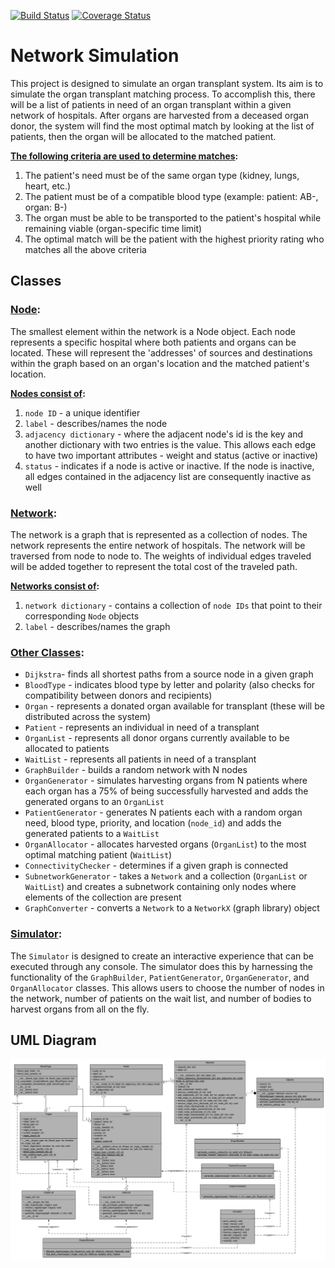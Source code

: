 [![Build Status](https://travis-ci.com/zspatter/network-simulation.svg?branch=master)](https://travis-ci.com/zspatter/network-simulation)
[![Coverage Status](https://coveralls.io/repos/github/zspatter/network-simulation/badge.svg?branch=master)](https://coveralls.io/github/zspatter/network-simulation?branch=develop)

# Network Simulation

This project is designed to simulate an organ transplant system. Its aim is to simulate the organ transplant matching process. To accomplish this, there will be a list of patients in need of an organ transplant within a given network of hospitals. After organs are harvested from a deceased organ donor, the system will find the most optimal match by looking at the list of patients, then the organ will be allocated to the matched patient. 

**<ins>The following criteria are used to determine matches</ins>:**
1. The patient's need must be of the same organ type (kidney, lungs, heart, etc.)
2. The patient must be of a compatible blood type (example: patient: AB-, organ: B-)
3. The organ must be able to be transported to the patient's hospital while remaining viable (organ-specific time limit)
4. The optimal match will be the patient with the highest priority rating who matches all the above criteria 

## Classes

### <ins>Node</ins>:
The smallest element within the network is a Node object. Each node represents a specific hospital where both patients and organs can be located. These will represent the 'addresses' of sources and destinations within the graph based on an organ's location and the matched patient's location.

**<ins>Nodes consist of</ins>:**
1. `node ID` - a unique identifier
2. `label` - describes/names the node
3. `adjacency dictionary` - where the adjacent node's id is the key and another dictionary with two entries is the value. This allows each edge to have two important attributes - weight and status (active or inactive)
4. `status` - indicates if a node is active or inactive. If the node is inactive, all edges contained in the adjacency list are consequently inactive as well

### <ins>Network</ins>:
The network is a graph that is represented as a collection of nodes. The network represents the entire network of hospitals. The network will be traversed from node to node to. The weights of individual edges traveled will be added together to represent the total cost of the traveled path.

**<ins>Networks consist of</ins>:**
1. `network dictionary` - contains a collection of `node IDs` that point to their corresponding `Node` objects
2. `label` - describes/names the graph

### <ins>Other Classes</ins>:
- `Dijkstra`- finds all shortest paths from a source node in a given graph
- `BloodType` - indicates blood type by letter and polarity (also checks for compatibility between donors and recipients)
- `Organ` - represents a donated organ available for transplant (these will be distributed across the system)
- `Patient` - represents an individual in need of a transplant
- `OrganList` - represents all donor organs currently available to be allocated to patients
- `WaitList` - represents all patients in need of a transplant
- `GraphBuilder` - builds a random network with N nodes
- `OrganGenerator` - simulates harvesting organs from N patients where each organ has a 75% of being successfully harvested and adds the generated organs to an `OrganList`
- `PatientGenerator` - generates N patients each with a random organ need, blood type, priority, and location (`node_id`) and adds the generated patients to a `WaitList`
- `OrganAllocator` - allocates harvested organs (`OrganList`) to the most optimal matching patient (`WaitList`)
- `ConnectivityChecker` - determines if a given graph is connected 
- `SubnetworkGenerator` - takes a `Network` and a collection (`OrganList` or `WaitList`) and creates a subnetwork containing only nodes where elements of the collection are present
- `GraphConverter` - converts a `Network` to a `NetworkX` (graph library) object 

### <ins>Simulator</ins>: 
The `Simulator` is designed to create an interactive experience that can be executed through any console. The simulator does this by harnessing the functionality of the `GraphBuilder`, `PatientGenerator`, `OrganGenerator`, and `OrganAllocator` classes. This allows users to choose the number of nodes in the network, number of patients on the wait list, and number of bodies to harvest organs from all on the fly.

## UML Diagram
![alt text](https://github.com/zspatter/network-simulation/blob/master/UML.png)
